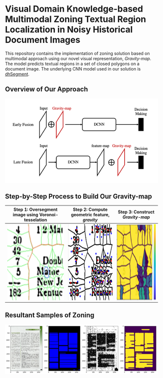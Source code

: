 # Visual Domain Knowledge-based Multimodal Zoning Textual Region Localization in Noisy Historical Document Images
This repository contains the implementation of zoning solution based on multimodal approach using our novel visual representation, *Gravity-map*. The model predicts textual regions in a set of closed polygons on a document image. The underlying CNN model used in our solution is [dhSegment](https://dhsegment.readthedocs.io/en/latest/).

## Overview of Our Approach
![fusion_approach](/assets/fusion_approach.png)

## Step-by-Step Process to Build Our Gravity-map
Step 1: Oversegment image using Voronoi-tesselation |  Step 2: Compute geometric feature, *gravity* | Step 3: Construct *Gravity-map*     
:-------------------------:|:-------------------------:|:--------------------------:|
<img src="/assets/gravity_step_1.png" width="250" height="250">  |  <img src="/assets/gravity_step_2.png" width="250" height="250"> | <img src="/assets/gravity_step_3.png" width="250" height="250">


## Resultant Samples of Zoning
![resultant_sample](/assets/resultant_sample.png)

